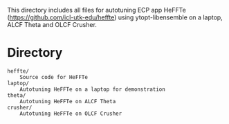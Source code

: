 This directory includes all files for autotuning ECP app HeFFTe (https://github.com/icl-utk-edu/heffte) using ytopt-libensemble on a laptop, ALCF Theta and OLCF Crusher.

# Directory
```
heffte/
    Source code for HeFFTe
laptop/	
    Autotuning HeFFTe on a laptop for demonstration
theta/
    Autotuning HeFFTe on ALCF Theta
crusher/	
    Autotuning HeFFTe on OLCF Crusher 

```
